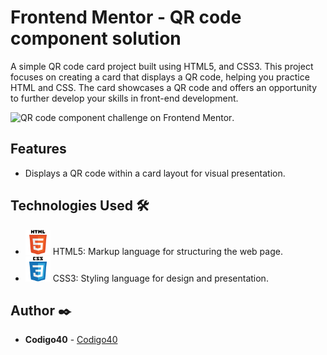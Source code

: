 # Frontend Mentor - QR code component solution
A simple QR code card project built using HTML5, and CSS3. This project focuses on creating a card that displays a QR code, helping you practice HTML and CSS. The card showcases a QR code and offers an opportunity to further develop your skills in front-end development.

![QR code component challenge on Frontend Mentor](./images/Fondo%20pantalla%20organizador%20escritorio%20septiembre%202023%20aesthetic%20beige%20y%20marrón.png). 

## Features

- Displays a QR code within a card layout for visual presentation.

## Technologies Used 🛠️

- <img src="https://raw.githubusercontent.com/devicons/devicon/master/icons/html5/html5-original-wordmark.svg" alt="html5" width="40" height="40"/> HTML5: Markup language for structuring the web page.
- <img src="https://raw.githubusercontent.com/devicons/devicon/master/icons/css3/css3-original-wordmark.svg" alt="css3" width="40" height="40"/> CSS3: Styling language for design and presentation.

## Author ✒️

- **Codigo40** - [Codigo40](https://github.com/codigo40)
